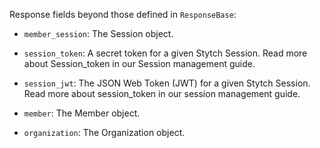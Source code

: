 Response fields beyond those defined in `ResponseBase`:

- `member_session`: The Session object.

- `session_token`: A secret token for a given Stytch Session. Read more about Session_token in our Session management guide.

- `session_jwt`: The JSON Web Token (JWT) for a given Stytch Session. Read more about session_token in our session management guide.

- `member`: The Member object.

- `organization`: The Organization object.
